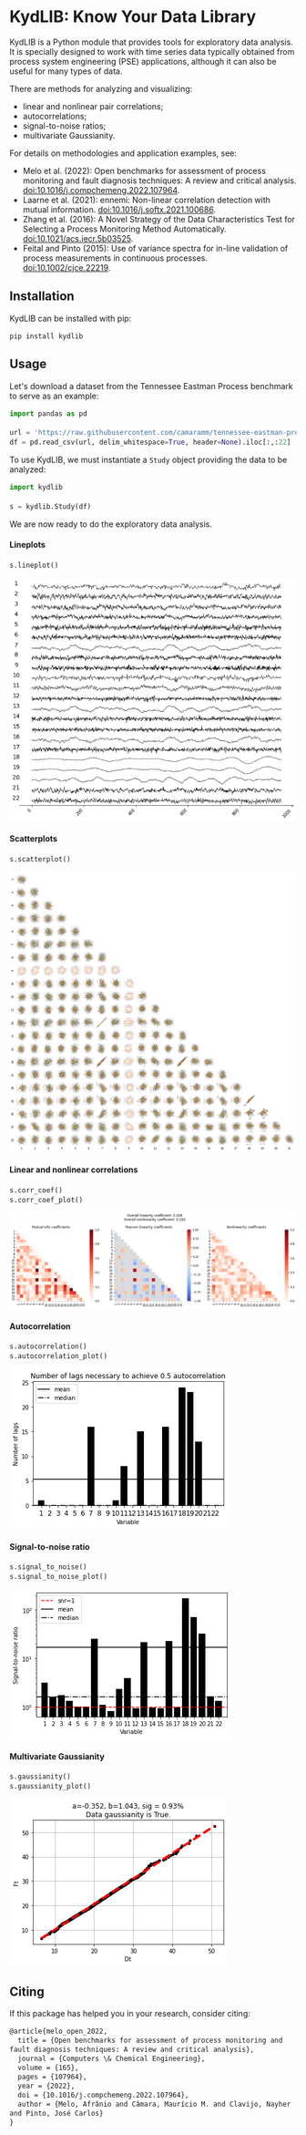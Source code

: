# KydLIB: Know Your Data Library

KydLIB  is a Python module that provides tools for exploratory data analysis. It is specially designed to work with time series data typically obtained from process system engineering (PSE) applications, although it can also be useful for many types of data.

There are methods for analyzing and visualizing:

* linear and nonlinear pair correlations;
* autocorrelations;
* signal-to-noise ratios;
* multivariate Gaussianity.

For details on methodologies and application examples, see:

* Melo et al. (2022): Open benchmarks for assessment of process monitoring and fault diagnosis techniques: A review and critical analysis. [doi:10.1016/j.compchemeng.2022.107964](https://doi.org/10.1016/j.compchemeng.2022.107964).
* Laarne et al. (2021): ennemi: Non-linear correlation detection with mutual information. [doi:10.1016/j.softx.2021.100686](https://doi.org/10.1016/j.softx.2021.100686).
* Zhang et al. (2016): A Novel Strategy of the Data Characteristics Test for Selecting a Process Monitoring Method Automatically. [doi:10.1021/acs.iecr.5b03525](https://doi.org/10.1021/acs.iecr.5b03525).
* Feital and Pinto (2015): Use of variance spectra for in-line validation of process measurements in continuous processes. [doi:10.1002/cjce.22219](https://doi.org/10.1002/cjce.22219).

## Installation

KydLIB can be installed with pip:

```
pip install kydlib
```
## Usage

Let's download a dataset from the Tennessee Eastman Process benchmark to serve as an example:

```python
import pandas as pd

url = 'https://raw.githubusercontent.com/camaramm/tennessee-eastman-profBraatz/master/d00_te.dat'
df = pd.read_csv(url, delim_whitespace=True, header=None).iloc[:,:22]
```
To use KydLIB, we must instantiate a `Study` object providing the data to be analyzed:

```python
import kydlib

s = kydlib.Study(df)
```
We are now ready to do the exploratory data analysis.

#### Lineplots

```python
s.lineplot()
```

![](https://raw.githubusercontent.com/afraniomelo/KydLIB/main/examples/assets/tep_lines.png)

#### Scatterplots

```python
s.scatterplot()
```

![](https://raw.githubusercontent.com/afraniomelo/KydLIB/main/examples/assets/tep_scatter.png)

#### Linear and nonlinear correlations

```python
s.corr_coef()
s.corr_coef_plot()
```
![](https://raw.githubusercontent.com/afraniomelo/KydLIB/main/examples/assets/tep_correlation.png)

#### Autocorrelation

```python
s.autocorrelation()
s.autocorrelation_plot()
```
![](https://raw.githubusercontent.com/afraniomelo/KydLIB/main/examples/assets/tep_autocorrelation.png)

#### Signal-to-noise ratio

```python
s.signal_to_noise()
s.signal_to_noise_plot()
```
![](https://raw.githubusercontent.com/afraniomelo/KydLIB/main/examples/assets/tep_snr.png)

#### Multivariate Gaussianity

```python
s.gaussianity()
s.gaussianity_plot()
```

![](https://raw.githubusercontent.com/afraniomelo/KydLIB/main/examples/assets/tep_gaussianity.png)

## Citing

If this package has helped you in your research, consider citing:

```
@article{melo_open_2022,
  title = {Open benchmarks for assessment of process monitoring and fault diagnosis techniques: A review and critical analysis},
  journal = {Computers \& Chemical Engineering},
  volume = {165},  
  pages = {107964},
  year = {2022},
  doi = {10.1016/j.compchemeng.2022.107964},
  author = {Melo, Afrânio and Câmara, Maurício M. and Clavijo, Nayher and Pinto, José Carlos}
}
```